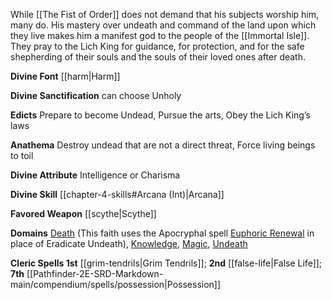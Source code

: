 While [[The Fist of Order]] does not demand that his subjects worship him, many do. His mastery over undeath and command of the land upon which they live makes him a manifest god to the people of the [[Immortal Isle]]. They pray to the Lich King for guidance, for protection, and for the safe shepherding of their souls and the souls of their loved ones after death.

**Divine Font** [[harm|Harm]]

**Divine Sanctification** can choose Unholy

**Edicts** Prepare to become Undead, Pursue the arts, Obey the Lich King’s laws

**Anathema** Destroy undead that are not a direct threat, Force living beings to toil

**Divine Attribute** Intelligence or Charisma

**Divine Skill** [[chapter-4-skills#Arcana (Int)|Arcana]]

**Favored Weapon** [[scythe|Scythe]]

**Domains** [Death](https://2e.aonprd.com/Domains.aspx?ID=7) (This faith uses the Apocryphal spell [Euphoric Renewal](https://2e.aonprd.com/Spells.aspx?ID=1168) in place of Eradicate Undeath), [Knowledge](https://2e.aonprd.com/Domains.aspx?ID=17), [Magic](https://2e.aonprd.com/Domains.aspx?ID=19), [Undeath](https://2e.aonprd.com/Domains.aspx?ID=34)

**Cleric Spells 1st** [[grim-tendrils|Grim Tendrils]]; **2nd** [[false-life|False Life]]; **7th** [[Pathfinder-2E-SRD-Markdown-main/compendium/spells/possession|Possession]]